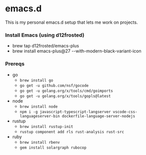 # emacs.d

This is my personal emacs.d setup that lets me work on projects.

### Install Emacs (using d12frosted)

* brew tap d12frosted/emacs-plus
* brew install emacs-plus@27 --with-modern-black-variant-icon

### Prereqs
* go
  * `brew install go`
  * `go get -u github.com/nsf/gocode`
  * `go get -u golang.org/x/tools/cmd/goimports`
  * `go get -u golang.org/x/tools/gopls@latest`
* node
  * `brew install node`
  * `npm i -g javascript-typescript-langserver vscode-css-languageserver-bin dockerfile-language-server-nodejs`
* rustup
  * `brew install rustup-init`
  * `rustup component add rls rust-analysis rust-src`
* ruby
  * `brew install rbenv`
  * `gem install solargraph rubocop`
